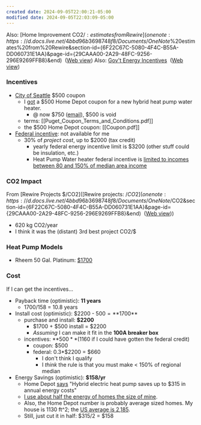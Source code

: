 ```yaml
---
created date: 2024-09-05T22:00:21-05:00
modified date: 2024-09-05T22:03:09-05:00
---
```

Also: [Home Improvement CO2/$: estimates from Rewire](onenote:https://d.docs.live.net/4bbd96b3698748f8/Documents/OneNote%20Notebooks/Scott's%20Notebook/House.one#Home%20Improvement%20CO2/$%20estimates%20from%20Rewire&section-id={6F22C67C-5080-4F4C-B55A-DD060731E1AA}&page-id={29CAAA00-2A29-48FC-9256-296E9269FFB8}&end)  ([Web view](https://onedrive.live.com/view.aspx?resid=4BBD96B3698748F8%21214&id=documents&wd=target%28House.one%7C6F22C67C-5080-4F4C-B55A-DD060731E1AA%2FHome%20Improvement%20CO2%5C%2F%24%3A%20estimates%20from%20Rewire%7C29CAAA00-2A29-48FC-9256-296E9269FFB8%2F%29))
Also: [Gov't Energy Incentives](onenote:https://d.docs.live.net/4bbd96b3698748f8/Documents/OneNote%20Notebooks/Scott's%20Notebook/House.one#Gov't%20Energy%20Incentives&section-id={6F22C67C-5080-4F4C-B55A-DD060731E1AA}&page-id={5390ECBA-F77F-4BFC-976E-88EEAF4DB966}&end)  ([Web view](https://onedrive.live.com/view.aspx?resid=4BBD96B3698748F8%21214&id=documents&wd=target%28House.one%7C6F22C67C-5080-4F4C-B55A-DD060731E1AA%2FGov%27t%20Energy%20Incentives%7C5390ECBA-F77F-4BFC-976E-88EEAF4DB966%2F%29))
### Incentives
- [City of Seattle](https://www.pse.com/en/account-and-billing/lower-your-bill?communicationId=17a785af-06ef-47c1-a683-2db5805e8c9e&moduleId=jan-2024-new-year-saving-emm) $500 coupon
	- I [got](https://mail.google.com/mail/u/0/#inbox/FMfcgzGwJccLgpkDKFQBTdVMGJBHdVrR) a $500 Home Depot coupon for a new hybrid heat pump water heater.
		- @ now $750 ([email](https://mail.google.com/mail/u/0/#inbox/FMfcgzQVzFXtngbHJXjxVKQDrwlVJSWS)), $500 is void
	- terms: [[Puget_Coupon_Terms_and_Conditions.pdf]]
	- the $500 Home Depot coupon: [[Coupon.pdf]]
- [Federal incentive](https://www.energystar.gov/about/federal_tax_credits/water_heaters_non_solar): not available for me
	- 30% of *project cost*, up to $2000 (tax credit)
		- yearly federal energy incentive limit is $3200 (other stuff could be insulation, etc.)
		- Heat Pump Water heater federal incentive is [limited to incomes between 80 and 150% of median area income](https://www.rewiringamerica.org/app/ira-calculator/information/heat-pump-water-heater)
### CO2 Impact
From [Rewire Projects $/CO2]([Rewire projects: $/CO2](onenote:https://d.docs.live.net/4bbd96b3698748f8/Documents/OneNote%20Notebooks/Scott's%20Notebook/House.one#Rewire%20projects%20$/CO2&section-id={6F22C67C-5080-4F4C-B55A-DD060731E1AA}&page-id={29CAAA00-2A29-48FC-9256-296E9269FFB8}&end)  ([Web view](https://onedrive.live.com/view.aspx?resid=4BBD96B3698748F8%21214&id=documents&wd=target%28House.one%7C6F22C67C-5080-4F4C-B55A-DD060731E1AA%2FRewire%20projects%3A%20%24%5C%2FCO2%7C29CAAA00-2A29-48FC-9256-296E9269FFB8%2F%29)))
- 620 kg CO2/year
- I think it was the (distant) 3rd best project CO2/$
### Heat Pump Models
- Rheem 50 Gal. Platinum: [$1700](https://www.homedepot.com/p/Rheem-Performance-Platinum-50-Gal-10-Year-Hybrid-High-Efficiency-Tank-Electric-Heat-Pump-Water-Heater-XE50T10H45U0/312742081)
### Cost

If I can get the incentives...

- Payback time (optimistic): **11 years**
	- $1700/$158 = 10.8 years
- Install cost (optimistic): $2200 - $500 = **$1700**
	- purchase and install: **$2200**
		- $1700 + $500 install = $2200
		- *Assuming* I can make it fit in the **100A breaker box**
	- incentives: **$500** ($1160 if I could have gotten the federal credit)
		- coupon: $500
		- federal: 0.3*$2200 = $660 
			- I don't think I qualify
			- I *think* the rule is that you must make < 150% of regional median
- Energy Savings (optimistic): **$158/yr**
	- Home Depot [says](https://www.homedepot.com/p/Rheem-Performance-Platinum-50-Gal-10-Year-Hybrid-High-Efficiency-Tank-Electric-Heat-Pump-Water-Heater-XE50T10H45U0/312742081) "Hybrid electric heat pump saves up to $315 in annual energy costs"
	- [I use about half the energy of homes the size of mine](https://mail.google.com/mail/u/0/#inbox/FMfcgzGwJccLgmShXGtSRtBSRDSlcxGX). 
	- Also, the Home Depot number is probably average sized homes.  My house is 1130 ft^2; the [US average is 2,185](https://www.fool.com/the-ascent/mortgages/articles/how-big-is-your-home-here-is-the-average-home-size-by-state/).
	- Still, just cut it in half: $315/2 = $158